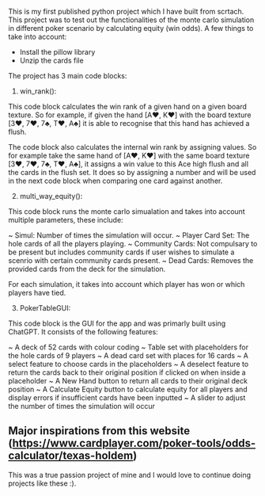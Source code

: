 This is my first published python project which I have built from scrtach. This project was to test out the functionalities of the monte carlo simulation in different poker scenario by calculating equity (win odds). A few things to take into account:

* Install the pillow library
* Unzip the cards file

The project has 3 main code blocks:

1. win_rank():

This code block calculates the win rank of a given hand on a given board texture. So for example, if given the hand [A♥, K♥] with the board texture [3♥, 7♥, 7♣, T♥, A♣] it is able to recognise that this hand has achieved a flush. 

The code block also calculates the internal win rank by assigning values. So for example take the same hand of [A♥, K♥] with the same board texture [3♥, 7♥, 7♣, T♥, A♣], it assigns a win value to this Ace high flush and all the cards in the flush set. It does so by assigning a number and will be used in the next code block when comparing one card against another.

2. multi_way_equity():

This code block runs the monte carlo simualation and takes into account multiple parameters, these include:

~ Simul: Number of times the simulation will occur.
~ Player Card Set: The hole cards of all the players playing.
~ Community Cards: Not compulsary to be present but includes community cards if user wishes to simulate a scenrio with certain community cards present.
~ Dead Cards: Removes the provided cards from the deck for the simulation.

For each simulation, it takes into account which player has won or which players have tied.

3. PokerTableGUI:

This code block is the GUI for the app and was primarly built using ChatGPT. It consists of the following features:

~ A deck of 52 cards with colour coding
~ Table set with placeholders for the hole cards of 9 players
~ A dead card set with places for 16 cards
~ A select feature to choose cards in the placeholders
~ A deselect feature to return the cards back to their original position if clicked on when inside a placeholder
~ A New Hand button to return all cards to their original deck position
~ A Calculate Equity button to calculate equity for all players and display errors if insufficient cards have been inputted
~ A slider to adjust the number of times the simulation will occur

## Major inspirations from this website (https://www.cardplayer.com/poker-tools/odds-calculator/texas-holdem)

This was a true passion project of mine and I would love to continue doing projects like these :).